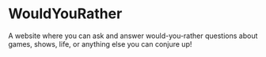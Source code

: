 # WouldYouRather
A website where you can ask and answer would-you-rather questions about games, shows, life, or anything else you can conjure up!
